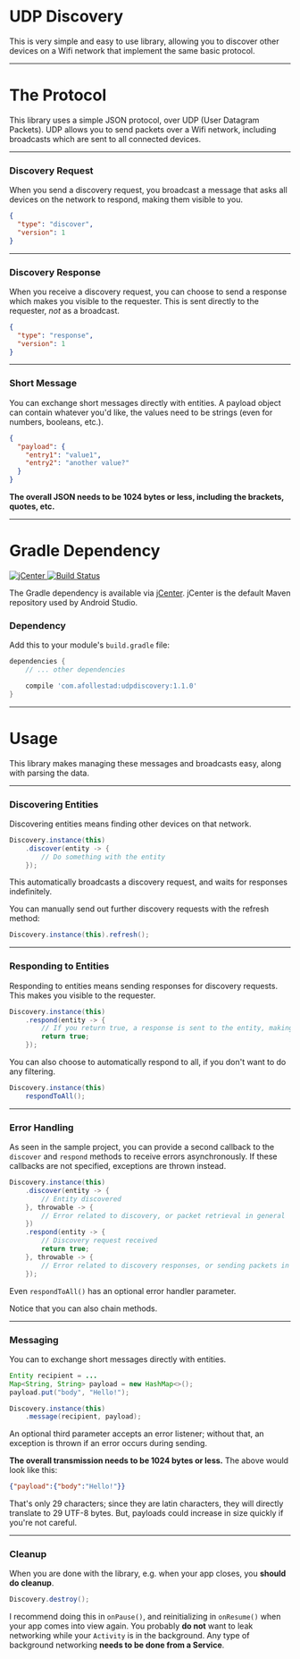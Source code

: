 # UDP Discovery

This is very simple and easy to use library, allowing you to discover other devices on a Wifi
network that implement the same basic protocol.

---

# The Protocol

This library uses a simple JSON protocol, over UDP (User Datagram Packets). UDP allows you to send
packets over a Wifi network, including broadcasts which are sent to all connected devices.

---

### Discovery Request

When you send a discovery request, you broadcast a message that asks all devices on the network to
respond, making them visible to you.

```json
{
  "type": "discover",
  "version": 1
}
```

---

### Discovery Response

When you receive a discovery request, you can choose to send a response which makes you visible to
the requester. This is sent directly to the requester, *not* as a broadcast.

```json
{
  "type": "response",
  "version": 1
}
```

---

### Short Message

You can exchange short messages directly with entities. A payload object can contain whatever you'd like,
the values need to be strings (even for numbers, booleans, etc.).

```json
{
  "payload": {
    "entry1": "value1",
    "entry2": "another value?"
  }
}
```

**The overall JSON needs to be 1024 bytes or less, including the brackets, quotes, etc.**

---

# Gradle Dependency

[ ![jCenter](https://api.bintray.com/packages/drummer-aidan/maven/udpdiscovery/images/download.svg) ](https://bintray.com/drummer-aidan/maven/udpdiscovery/_latestVersion)
[![Build Status](https://travis-ci.org/afollestad/udp-discovery.svg)](https://travis-ci.org/afollestad/udp-discovery)

The Gradle dependency is available via [jCenter](https://bintray.com/drummer-aidan/maven/udpdiscovery/view).
jCenter is the default Maven repository used by Android Studio.

### Dependency

Add this to your module's `build.gradle` file:

```gradle
dependencies {
	// ... other dependencies

	compile 'com.afollestad:udpdiscovery:1.1.0'
}
```

---

# Usage

This library makes managing these messages and broadcasts easy, along with parsing the data.

---

### Discovering Entities

Discovering entities means finding other devices on that network.

```java
Discovery.instance(this)
    .discover(entity -> {
        // Do something with the entity
    });
```

This automatically broadcasts a discovery request, and waits for responses indefinitely.

You can manually send out further discovery requests with the refresh method:

```java
Discovery.instance(this).refresh();
```

---

### Responding to Entities

Responding to entities means sending responses for discovery requests. This makes you visible to
the requester.

```java
Discovery.instance(this)
    .respond(entity -> {
        // If you return true, a response is sent to the entity, making you visible
        return true;
    });
```

You can also choose to automatically respond to all, if you don't want to do any filtering.

```java
Discovery.instance(this)
    respondToAll();
```

---

### Error Handling

As seen in the sample project, you can provide a second callback to the `discover` and `respond`
methods to receive errors asynchronously. If these callbacks are not specified, exceptions are
thrown instead.

```java
Discovery.instance(this)
    .discover(entity -> {
        // Entity discovered
    }, throwable -> {
        // Error related to discovery, or packet retrieval in general
    })
    .respond(entity -> {
        // Discovery request received
        return true;
    }, throwable -> {
        // Error related to discovery responses, or sending packets in general
    });
```

Even `respondToAll()` has an optional error handler parameter.

Notice that you can also chain methods.

---

### Messaging

You can to exchange short messages directly with entities.

```java
Entity recipient = ...
Map<String, String> payload = new HashMap<>();
payload.put("body", "Hello!");

Discovery.instance(this)
    .message(recipient, payload);
```

An optional third parameter accepts an error listener; without that, an exception is thrown if an error occurs during sending.

**The overall transmission needs to be 1024 bytes or less.** The above would look like this:

```json
{"payload":{"body":"Hello!"}}
```

That's only 29 characters; since they are latin characters, they will directly translate to 29 UTF-8 bytes.
But, payloads could increase in size quickly if you're not careful.

---

### Cleanup

When you are done with the library, e.g. when your app closes, you **should do cleanup**.

```java
Discovery.destroy();
```

I recommend doing this in `onPause()`, and reinitializing in `onResume()` when your app comes into
view again. You probably **do not** want to leak networking while your `Activity` is in the background.
Any type of background networking **needs to be done from a Service**.